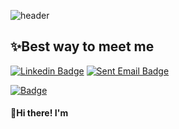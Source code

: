 ![header](https://capsule-render.vercel.app/api?type=waving&color=0:feac5e,50:c779d0,100:4bc0c8%height=150&text=I'm%20looking%20for%20a%20co-op%20opportunity&fontColor=ffffff&fontSize=20&animation=blink&fontAlign=70&fontAlignY=30)
## ✨Best way to meet me

[![Linkedin Badge](https://img.shields.io/badge/-SuJung--Song-%230A66C2?style=flat&logo=Linkedin&logoColor=white&link=https://www.linkedin.com/in/sujung-song-9b501b267/)](https://www.linkedin.com/in/sujung-song-9b501b267/)  [![Sent Email Badge](https://img.shields.io/badge/crystalsong0610@gmail.com-EA4335?style=flat&logo=Gmail&logoColor=white)](mailto:crystalsong0610@gmail.com)

[![Badge](https://img.shields.io/badge/-Resume-F89901?style=flat&link=https://www.naver.com/)](https://www.naver.com/) 
 
#### 👋Hi there! I'm 
<!--



![header](https://capsule-render.vercel.app/api?type=waving&color=gradient&text=I'm%20looking%20for%20a%20co-op%20opportunity&height=150&fontSize=20&animation=blink&fontColor=d6ace6&fontAlign=70&fontAlignY=30)


![header](https://capsule-render.vercel.app/api?
type=waving&
color=gradient&
text=Hi%20👋%20%20I'm%20SuJung%20Song&
height=130&
fontSize=40&
animation=blink&
fontColor=000000&
fontAlign=30&
fontAlignY=30

)






%20👋
**SONG-crystal/SONG-crystal** is a ✨ _special_ ✨ repository because its `README.md` (this file) appears on your GitHub profile.

Here are some ideas to get you started:

- 🔭 I’m currently working on ...
- 🌱 I’m currently learning ...
- 👯 I’m looking to collaborate on ...
- 🤔 I’m looking for help with ...
- 💬 Ask me about ...
- 📫 How to reach me: ...
- 😄 Pronouns: ...
- ⚡ Fun fact: ...

State card
[![Anurag's GitHub stats](https://github-readme-stats.vercel.app/api?username=SONG-crystal)](https://github.com/anuraghazra/github-readme-stats)

-->
